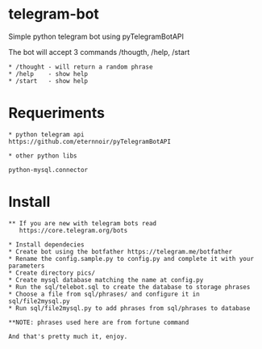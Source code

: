 # telegram-bot

Simple python telegram bot using pyTelegramBotAPI

The bot will accept 3 commands /thougth, /help, /start

    
    * /thought - will return a random phrase
    * /help    - show help
    * /start   - show help

# Requeriments

    * python telegram api 
	https://github.com/eternnoir/pyTelegramBotAPI

    * other python libs  

    python-mysql.connector

# Install
    
    ** If you are new with telegram bots read
       https://core.telegram.org/bots

    * Install dependecies
    * Create bot using the botfather https://telegram.me/botfather
    * Rename the config.sample.py to config.py and complete it with your parameters
    * Create directory pics/
    * Create mysql database matching the name at config.py
    * Run the sql/telebot.sql to create the database to storage phrases
    * Choose a file from sql/phrases/ and configure it in sql/file2mysql.py
    * Run sql/file2mysql.py to add phrases from sql/phrases to database

    **NOTE: phrases used here are from fortune command

    And that's pretty much it, enjoy.
